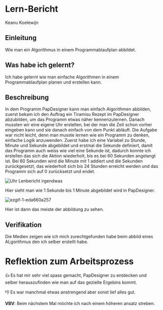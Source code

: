 # Lern-Bericht
Keanu Koelewijn

## Einleitung

Wie man ein Algorithmus in einem Programmablaufplan abbildet.

## Was habe ich gelernt?

Ich habe gelernt wie man einfache Algorithmen in einem Programmablaufplan planen und erstellen kann.

## Beschreibung

In dem Programm PapDesigner kann man einfach Algorithmen abbilden, zuerst bekam ich den Auftrag ein Tiramisu Rezept im PapDesigner abzubilden, um das Programm etwas näher kennenzulernen. Danach mussten wir eine eigene Uhr erstellen, bei der man die Zeit schon vorher eingeben kann und sie danach einfach von dem Punkt abläuft. Die Aufgabe war nicht leicht, denn man musste lernen wie ein Programm zu denken, einfache Logik anzuwenden. Zuerst habe ich eine Variabel zu Stunde, Minute und Sekunde abgebildet und erstmal die Sekunde definiert, damit das Programm auch weiss wie viel eine Sekunde ist, dadurch konnte ich erstellen das sich die Aktion wiederholt, bis es bei 60 Sekunden angelangt ist. Bei 60 Sekunden wird die Minute mit 1 addiert und die Sekunden zurückgesetzt, das wiederholt sich bis 24 Stunden erreicht werden und das Programm sich auf 0 zurücksetzt und endet.

![Uhr Lenbericht irgendwas](https://user-images.githubusercontent.com/110892283/184822872-2219c53e-6495-469d-bddd-0a817ea3a463.png)

Hier sieht man wie 1 Sekunde bis 1 Minute abgebildet wird in PapDesigner.

![ezgif-1-eda660a257](https://user-images.githubusercontent.com/110892283/184824284-47c512ff-0c83-460c-ba11-b3db36f94afb.gif)

Hier ist dann das meiste der abbildung zu sehen.

## Verifikation

Die Medien zeigen wie ich mich zurechtgefunden habe beim abbild eines ALgorithmus den ich selber erstellt habe.

# Reflektion zum Arbeitsprozess

👍 Es hat mir sehr viel spass gemacht, PapDesigner zu entdecken und selber herauszufinden wie man auf das gezielte Ergebins kommt.

👎 Es war manchmal etwas anstrengend aber sonst lief alles gut.

**VBV**: Beim nächstem Mal möchte ich nach einem höheren ansatz streben.
